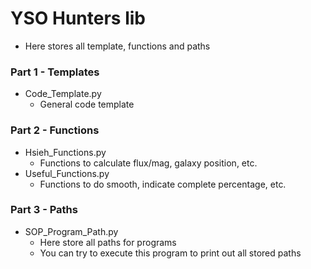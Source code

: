 # YSO Hunters lib
- Here stores all template, functions and paths
### Part 1 - Templates
- Code_Template.py
  - General code template
### Part 2 - Functions
- Hsieh_Functions.py
  - Functions to calculate flux/mag, galaxy position, etc.
- Useful_Functions.py
  - Functions to do smooth, indicate complete percentage, etc.
### Part 3 - Paths
- SOP_Program_Path.py
  - Here store all paths for programs
  - You can try to execute this program to print out all stored paths
